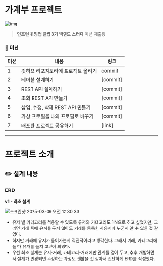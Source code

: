 # 가계부 프로젝트

![img](https://cdn.inflearn.com/public/courses/336222/cover/e4a928ba-307d-4237-af1d-009f2cff2de1/336222.png?w=300)

> <b>인프런 워밍업 클럽 3기 백엔드 스터디</b> 미션 제출용

### 🔖 미션

| 미션 | 내용                      | 링크                                                                                                    |
|----|-------------------------|-------------------------------------------------------------------------------------------------------|
| 1  | 깃허브 리포지토리에 프로젝트 올리기     | [commit](https://github.com/hj-language/account-book/commit/6660b452caee82cc88287c103c4c950ae581c9d5) |
| 2  | 테이블 설계하기                | [commit]                                                                                              |
| 3  | REST API 설계하기           | [commit]                                                                                              |
| 4  | 조회 REST API 만들기         | [commit]                                                                                              |
| 5  | 삽입, 수정, 삭제 REST API 만들기 | [commit]                                                                                              |
| 6  | 가상 프로필을 나의 프로필로 바꾸기     | [commit]                                                                                              |
| 7  | 배포한 프로젝트 공유하기           | [link]                                                                                                |

<hr/>

# 프로젝트 소개


## ✏️ 설계 내용
### ERD

<b>v1 - 최초 설계</b>

![스크린샷 2025-03-09 오전 12 30 33](https://github.com/user-attachments/assets/37ef5a15-e8a3-4b4c-a31c-3f69e802949c)
- 유저 별 카테고리를 적용할 수 있도록 유저와 카테고리도 1:N으로 하고 싶었지만, 그러면 거래 쪽에 유저를 두지 않아도 거래를 등록한 사용자가 누군지 알 수 있을 것 같았다.
- 하지만 거래에 유저가 들어가는게 직관적이라고 생각한다. 그래서 거래, 카테고리에 둘 다 유저를 둘지 고민이 되었다.
- 우선 최초 설계는 유저-거래, 카테고리-거래에만 관계를 걸어 두고, 추후 개발하면서 설계가 변경되면 수정하는 과정도 괜찮을 것 같아서 간단하게 ERD를 작성했다.
